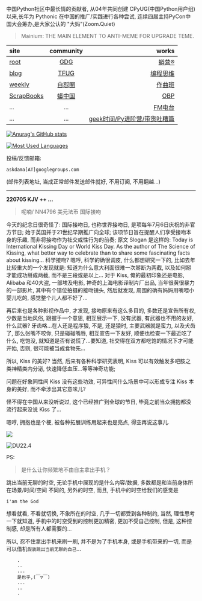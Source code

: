 中国Python社区中最长情的贡献者, 从04年共同创建 CPyUG(中国Python用户组)以来,长年为 Pythonic 在中国的推广/实践进行各种尝试, 连续四届主持PyCon中国大会筹办,是大家公认的 "大妈"(Zoom.Quiet)

> Mainium: THE MAIN ELEMENT TO ANTI-MEME FOR UPGRADE TEME.

| site | community | works |
| :-----| :----: | ----: |
| [root](http://zoomquiet.io/) | [GDG](https://blog.zhgdg.org/) | [蟒营®](https://doc.101.camp/) |
| [blog](https://blog.zoomquiet.io/pages/zoomquiet.html) | [TFUG](http://zh.tfug.world/) | [编程思维](https://py.101.camp/) |
| [weekly](http://weekly.pychina.org/) | [自怼圈](https://du.101.camp/) | [作曲班](https://mu.101.camp/) |
| [ScrapBooks](https://zoomquiet.io/collection.html) | [蟒中国](https://pychina.org/) | [OBP](https://zoomquiet.io/obp/index.html) |
| ... | ... | [FM电台](https://fm.101.camp/) |
| ... | ... | [geek时间/Py进阶营/带货吐糟篇](https://fm.101.camp/2020/geek2py-dama.html) |


[![Anurag's GitHub stats](https://github-readme-stats.vercel.app/api?username=zoomquiet&show_icons=true&count_private=true&include_all_commits=true&layout=compact&theme=panda)](https://blog.zoomquiet.io)

[![Most Used Languages](https://github-readme-stats.vercel.app/api/top-langs/?username=zoomquiet&theme=panda&card_width=445&layout=compact&show_icons=true&hide=javascript,html,php,Smarty,XSLT,TeX,C++,CSS)](https://zoomquiet.io)


投稿/反馈邮箱:

    askdama[AT]googlegroups.com

(邮件列表地址, 
当成正常邮件发送邮件就好, 不用订阅, 不用翻越...)




-----------------------------------------
**220705 KJV ++ ...**


> 呢喃/ NN4796 美元法币 国际接吻




今天的纪念日很奇怪了: 国际接吻日, 也称世界接吻日, 是项每年7月6日庆祝的非官方节日; 始于英国并于21世纪早期推广向全球; 该项节日旨在提醒人们享受接吻本身的乐趣, 而非将接吻作为社交或性行为的前奏; 
原文 Slogan 是这样的: 
Today is International Kissing Day or World Kiss Day. As the author of The Science of Kissing, what better way to celebrate than to share some fascinating facts about kissing...
科学接吻? 嗯哼, 科学的确很调皮, 什么都想研究一下的, 比如去年比较重大的一个发现就是: 知道为什么意大利面很难一次掰断为两截, 以及如何掰才能成功掰成两截, 而不是三段或是以上...
对于 Kiss, 俺的最初印象还是电影, Alibaba 和40大盗, 一部埃及电影, 神奇的上海电影译制片厂出品, 当年很黄很暴力的一部影片, 其中有个错位拍摄的接吻镜头, 然后就发现, 周围的确有妈妈用嘴喂小婴儿吃的, 感觉整个儿人都不好了...

再后来也是各种影视作品中, 才发现, 接吻原来有这么多目的, 多数还是宣告所有权, 少数是当地风俗, 跟握手一个意思, 相互展示一下, 没有武器, 有武器也不用的友好, 什么武器? 牙齿咯...在人还是程序猿, 不是, 还是猿时, 主要武器就是蛮力, 以及犬齿了, 那么张嘴不咬你, 只是碰碰嘴唇, 相互宣告一下友好, 顺便也检查一下最近吃了什么, 吃饱没, 就知道是否有说慌了...要知道, 社交得在双方都吃饱的情况下才可能开始, 否则, 很可能被当成食物先...

所以, Kiss 的美好? 当然, 后来有各种科学研究表明, Kiss 可以有效触发多吧胺之类神精类内分泌, 快速降低血压...等等神奇功能;

问题在好象同性间 Kiss 没有这些功效, 可异性间什么场景中可以形成专注 Kiss 本身的美好, 而不牵涉出其它意味儿?

怪不得在中国从来没听说过, 这个已经推广到全球的节日, 毕竟之前当众拥抱都没流行起来没说 Kiss 了...

嗯哼, 拥抱也是个梗, 被各种拓展训练用起来也是亮点, 得空再说这事儿.​


![](https://ipic.zoomquiet.top/2022-07-05-zq42-today-card-2207.006.jpeg)


![DU22.4](https://ipic.zoomquiet.top/2022-04-30-220430DU6y_zip.jpg!/fw/420)






PS:
> 是什么让你频繁地不由自主拿出手机？

跳出当前无聊的时空,
无论手机中展现的是什么内容/数据,
多数都是和当前身体所在场景/时间/空间 不同的,
另外的时空,
而且, 手机中的时空给我们的感觉是

    i'am the God

想看就看, 不看就切换,
不象所在的时空, 几乎一切都受到各种制约,
当然,
理性思考一下就知道,
手机中的时空受到的控制更加精密, 更加不受自己控制,
但是, 这种控制感,
却是所有人都需要的...

所以, 
忍不住拿出手机来刷一刷,
并不是为了手机本身, 或是手机带来的一切,
而是可以借机`假装跳出当前无聊的自己`...



```
    .
    ..
    ...
    是也乎,(￣▽￣)
    ...
    ..
    .
```



